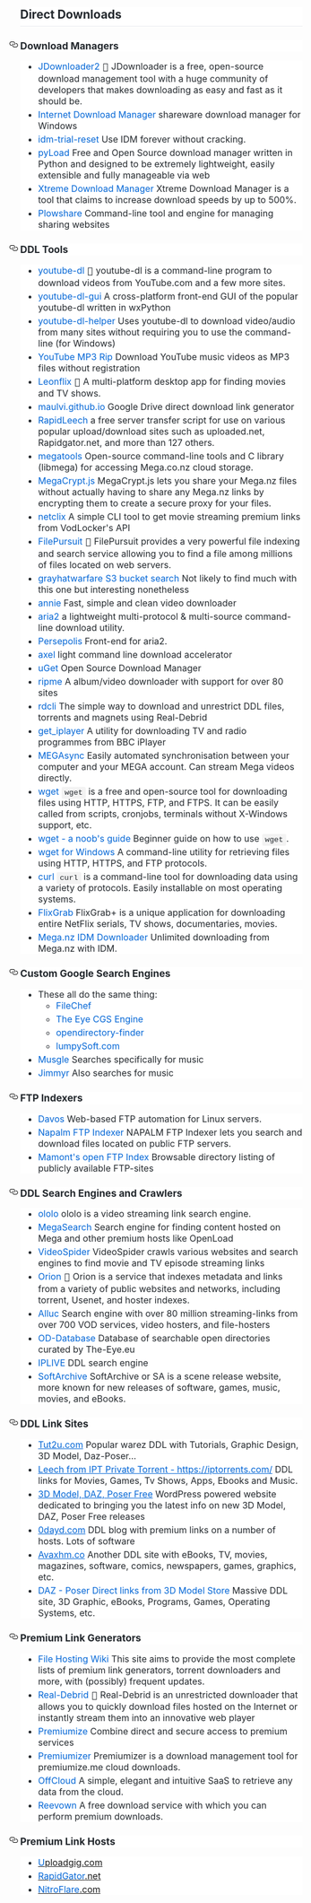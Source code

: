 <h2 style="background-color: white; border-bottom: 1px solid rgb(234, 236, 239); box-sizing: border-box; color: #24292e; font-family: -apple-system, BlinkMacSystemFont, &quot;Segoe UI&quot;, Helvetica, Arial, sans-serif, &quot;Apple Color Emoji&quot;, &quot;Segoe UI Emoji&quot;; line-height: 1.25; margin-bottom: 16px; margin-top: 24px; padding-bottom: 0.3em;">
Direct Downloads</h2>
<h3 style="background-color: white; box-sizing: border-box; color: #24292e; font-family: -apple-system, BlinkMacSystemFont, &quot;Segoe UI&quot;, Helvetica, Arial, sans-serif, &quot;Apple Color Emoji&quot;, &quot;Segoe UI Emoji&quot;; font-size: 1.25em; line-height: 1.25; margin-bottom: 16px; margin-top: 24px;">
<a aria-hidden="true" class="anchor" href="https://github.com/Igglybuff/awesome-piracy#download-managers" id="user-content-download-managers" style="background-color: initial; box-sizing: border-box; color: #0366d6; float: left; line-height: 1; margin-left: -20px; padding-right: 4px; text-decoration-line: none;"><svg aria-hidden="true" class="octicon octicon-link" height="16" version="1.1" viewbox="0 0 16 16" width="16"><path d="M4 9h1v1H4c-1.5 0-3-1.69-3-3.5S2.55 3 4 3h4c1.45 0 3 1.69 3 3.5 0 1.41-.91 2.72-2 3.25V8.59c.58-.45 1-1.27 1-2.09C10 5.22 8.98 4 8 4H4c-.98 0-2 1.22-2 2.5S3 9 4 9zm9-3h-1v1h1c1 0 2 1.22 2 2.5S13.98 12 13 12H9c-.98 0-2-1.22-2-2.5 0-.83.42-1.64 1-2.09V6.25c-1.09.53-2 1.84-2 3.25C6 11.31 7.55 13 9 13h4c1.45 0 3-1.69 3-3.5S14.5 6 13 6z" fill-rule="evenodd"></path></svg></a>Download Managers</h3>
<ul style="background-color: white; box-sizing: border-box; color: #24292e; font-family: -apple-system, BlinkMacSystemFont, &quot;Segoe UI&quot;, Helvetica, Arial, sans-serif, &quot;Apple Color Emoji&quot;, &quot;Segoe UI Emoji&quot;; font-size: 16px; margin-bottom: 16px; margin-top: 0px; padding-left: 2em;">
<li style="box-sizing: border-box;"><a href="https://jdownloader.org/jdownloader2" rel="nofollow" style="background-color: initial; box-sizing: border-box; color: #0366d6; text-decoration-line: none;">JDownloader2</a>&nbsp;<g-emoji alias="star2" class="g-emoji" fallback-src="https://github.githubassets.com/images/icons/emoji/unicode/1f31f.png" style="box-sizing: border-box; font-family: &quot;Apple Color Emoji&quot;, &quot;Segoe UI&quot;, &quot;Segoe UI Emoji&quot;, &quot;Segoe UI Symbol&quot;; font-size: 1.2em; line-height: 20px; vertical-align: middle;">🌟</g-emoji>&nbsp;JDownloader is a free, open-source download management tool with a huge community of developers that makes downloading as easy and fast as it should be.</li>
<li style="box-sizing: border-box; margin-top: 0.25em;"><a href="https://www.internetdownloadmanager.com/" rel="nofollow" style="background-color: initial; box-sizing: border-box; color: #0366d6; text-decoration-line: none;">Internet Download Manager</a>&nbsp;shareware download manager for Windows</li>
<li style="box-sizing: border-box; margin-top: 0.25em;"><a href="https://github.com/J2TeaM/idm-trial-reset" style="background-color: initial; box-sizing: border-box; color: #0366d6; text-decoration-line: none;">idm-trial-reset</a>&nbsp;Use IDM forever without cracking.</li>
<li style="box-sizing: border-box; margin-top: 0.25em;"><a href="https://pyload.net/" rel="nofollow" style="background-color: initial; box-sizing: border-box; color: #0366d6; text-decoration-line: none;">pyLoad</a>&nbsp;Free and Open Source download manager written in Python and designed to be extremely lightweight, easily extensible and fully manageable via web</li>
<li style="box-sizing: border-box; margin-top: 0.25em;"><a href="https://subhra74.github.io/xdm/#" rel="nofollow" style="background-color: initial; box-sizing: border-box; color: #0366d6; text-decoration-line: none;">Xtreme Download Manager</a>&nbsp;Xtreme Download Manager is a tool that claims to increase download speeds by up to 500%.</li>
<li style="box-sizing: border-box; margin-top: 0.25em;"><a href="https://github.com/mcrapet/plowshare" style="background-color: initial; box-sizing: border-box; color: #0366d6; text-decoration-line: none;">Plowshare</a>&nbsp;Command-line tool and engine for managing sharing websites</li>
</ul>
<h3 style="background-color: white; box-sizing: border-box; color: #24292e; font-family: -apple-system, BlinkMacSystemFont, &quot;Segoe UI&quot;, Helvetica, Arial, sans-serif, &quot;Apple Color Emoji&quot;, &quot;Segoe UI Emoji&quot;; font-size: 1.25em; line-height: 1.25; margin-bottom: 16px; margin-top: 24px;">
<a aria-hidden="true" class="anchor" href="https://github.com/Igglybuff/awesome-piracy#ddl-tools" id="user-content-ddl-tools" style="background-color: initial; box-sizing: border-box; color: #0366d6; float: left; line-height: 1; margin-left: -20px; padding-right: 4px; text-decoration-line: none;"><svg aria-hidden="true" class="octicon octicon-link" height="16" version="1.1" viewbox="0 0 16 16" width="16"><path d="M4 9h1v1H4c-1.5 0-3-1.69-3-3.5S2.55 3 4 3h4c1.45 0 3 1.69 3 3.5 0 1.41-.91 2.72-2 3.25V8.59c.58-.45 1-1.27 1-2.09C10 5.22 8.98 4 8 4H4c-.98 0-2 1.22-2 2.5S3 9 4 9zm9-3h-1v1h1c1 0 2 1.22 2 2.5S13.98 12 13 12H9c-.98 0-2-1.22-2-2.5 0-.83.42-1.64 1-2.09V6.25c-1.09.53-2 1.84-2 3.25C6 11.31 7.55 13 9 13h4c1.45 0 3-1.69 3-3.5S14.5 6 13 6z" fill-rule="evenodd"></path></svg></a>DDL Tools</h3>
<ul style="background-color: white; box-sizing: border-box; color: #24292e; font-family: -apple-system, BlinkMacSystemFont, &quot;Segoe UI&quot;, Helvetica, Arial, sans-serif, &quot;Apple Color Emoji&quot;, &quot;Segoe UI Emoji&quot;; font-size: 16px; margin-bottom: 16px; margin-top: 0px; padding-left: 2em;">
<li style="box-sizing: border-box;"><a href="https://rg3.github.io/youtube-dl/" rel="nofollow" style="background-color: initial; box-sizing: border-box; color: #0366d6; text-decoration-line: none;">youtube-dl</a>&nbsp;<g-emoji alias="star2" class="g-emoji" fallback-src="https://github.githubassets.com/images/icons/emoji/unicode/1f31f.png" style="box-sizing: border-box; font-family: &quot;Apple Color Emoji&quot;, &quot;Segoe UI&quot;, &quot;Segoe UI Emoji&quot;, &quot;Segoe UI Symbol&quot;; font-size: 1.2em; line-height: 20px; vertical-align: middle;">🌟</g-emoji>&nbsp;youtube-dl is a command-line program to download videos from YouTube.com and a few more sites.</li>
<li style="box-sizing: border-box; margin-top: 0.25em;"><a href="https://mrs0m30n3.github.io/youtube-dl-gui/" rel="nofollow" style="background-color: initial; box-sizing: border-box; color: #0366d6; text-decoration-line: none;">youtube-dl-gui</a>&nbsp;A cross-platform front-end GUI of the popular youtube-dl written in wxPython</li>
<li style="box-sizing: border-box; margin-top: 0.25em;"><a href="https://youtube-dl-helper.github.io/" rel="nofollow" style="background-color: initial; box-sizing: border-box; color: #0366d6; text-decoration-line: none;">youtube-dl-helper</a>&nbsp;Uses youtube-dl to download video/audio from many sites without requiring you to use the command-line (for Windows)</li>
<li style="box-sizing: border-box; margin-top: 0.25em;"><a href="https://ytmp3.cc/en9/" rel="nofollow" style="background-color: initial; box-sizing: border-box; color: #0366d6; text-decoration-line: none;">YouTube MP3 Rip</a>&nbsp;Download YouTube music videos as MP3 files without registration</li>
<li style="box-sizing: border-box; margin-top: 0.25em;"><a href="https://leonflix.net/" rel="nofollow" style="background-color: initial; box-sizing: border-box; color: #0366d6; text-decoration-line: none;">Leonflix</a>&nbsp;<g-emoji alias="star2" class="g-emoji" fallback-src="https://github.githubassets.com/images/icons/emoji/unicode/1f31f.png" style="box-sizing: border-box; font-family: &quot;Apple Color Emoji&quot;, &quot;Segoe UI&quot;, &quot;Segoe UI Emoji&quot;, &quot;Segoe UI Symbol&quot;; font-size: 1.2em; line-height: 20px; vertical-align: middle;">🌟</g-emoji>&nbsp;A multi-platform desktop app for finding movies and TV shows.</li>
<li style="box-sizing: border-box; margin-top: 0.25em;"><a href="https://maulvi.github.io/" rel="nofollow" style="background-color: initial; box-sizing: border-box; color: #0366d6; text-decoration-line: none;">maulvi.github.io</a>&nbsp;Google Drive direct download link generator</li>
<li style="box-sizing: border-box; margin-top: 0.25em;"><a href="https://github.com/Th3-822/rapidleech" style="background-color: initial; box-sizing: border-box; color: #0366d6; text-decoration-line: none;">RapidLeech</a>&nbsp;a free server transfer script for use on various popular upload/download sites such as uploaded.net, Rapidgator.net, and more than 127 others.</li>
<li style="box-sizing: border-box; margin-top: 0.25em;"><a href="https://github.com/megous/megatools" style="background-color: initial; box-sizing: border-box; color: #0366d6; text-decoration-line: none;">megatools</a>&nbsp;Open-source command-line tools and C library (libmega) for accessing Mega.co.nz cloud storage.</li>
<li style="box-sizing: border-box; margin-top: 0.25em;"><a href="https://github.com/JohnDeved/megacrypt.js" style="background-color: initial; box-sizing: border-box; color: #0366d6; text-decoration-line: none;">MegaCrypt.js</a>&nbsp;MegaCrypt.js lets you share your Mega.nz files without actually having to share any Mega.nz links by encrypting them to create a secure proxy for your files.</li>
<li style="box-sizing: border-box; margin-top: 0.25em;"><a href="https://github.com/ston3o/netclix" style="background-color: initial; box-sizing: border-box; color: #0366d6; text-decoration-line: none;">netclix</a>&nbsp;A simple CLI tool to get movie streaming premium links from VodLocker's API</li>
<li style="box-sizing: border-box; margin-top: 0.25em;"><a href="https://filepursuit.com/" rel="nofollow" style="background-color: initial; box-sizing: border-box; color: #0366d6; text-decoration-line: none;">FilePursuit</a>&nbsp;<g-emoji alias="star2" class="g-emoji" fallback-src="https://github.githubassets.com/images/icons/emoji/unicode/1f31f.png" style="box-sizing: border-box; font-family: &quot;Apple Color Emoji&quot;, &quot;Segoe UI&quot;, &quot;Segoe UI Emoji&quot;, &quot;Segoe UI Symbol&quot;; font-size: 1.2em; line-height: 20px; vertical-align: middle;">🌟</g-emoji>&nbsp;FilePursuit provides a very powerful file indexing and search service allowing you to find a file among millions of files located on web servers.</li>
<li style="box-sizing: border-box; margin-top: 0.25em;"><a href="https://buckets.grayhatwarfare.com/" rel="nofollow" style="background-color: initial; box-sizing: border-box; color: #0366d6; text-decoration-line: none;">grayhatwarfare S3 bucket search</a>&nbsp;Not likely to find much with this one but interesting nonetheless</li>
<li style="box-sizing: border-box; margin-top: 0.25em;"><a href="https://github.com/iawia002/annie" style="background-color: initial; box-sizing: border-box; color: #0366d6; text-decoration-line: none;">annie</a>&nbsp;Fast, simple and clean video downloader</li>
<li style="box-sizing: border-box; margin-top: 0.25em;"><a href="https://aria2.github.io/" rel="nofollow" style="background-color: initial; box-sizing: border-box; color: #0366d6; text-decoration-line: none;">aria2</a>&nbsp;a lightweight multi-protocol &amp; multi-source command-line download utility.</li>
<li style="box-sizing: border-box; margin-top: 0.25em;"><a href="https://persepolisdm.github.io/" rel="nofollow" style="background-color: initial; box-sizing: border-box; color: #0366d6; text-decoration-line: none;">Persepolis</a>&nbsp;Front-end for aria2.</li>
<li style="box-sizing: border-box; margin-top: 0.25em;"><a href="https://github.com/axel-download-accelerator/axel" style="background-color: initial; box-sizing: border-box; color: #0366d6; text-decoration-line: none;">axel</a>&nbsp;light command line download accelerator</li>
<li style="box-sizing: border-box; margin-top: 0.25em;"><a href="https://ugetdm.com/" rel="nofollow" style="background-color: initial; box-sizing: border-box; color: #0366d6; text-decoration-line: none;">uGet</a>&nbsp;Open Source Download Manager</li>
<li style="box-sizing: border-box; margin-top: 0.25em;"><a href="https://github.com/RipMeApp/ripme" style="background-color: initial; box-sizing: border-box; color: #0366d6; text-decoration-line: none;">ripme</a>&nbsp;A album/video downloader with support for over 80 sites</li>
<li style="box-sizing: border-box; margin-top: 0.25em;"><a href="https://github.com/ston3o/rdcli" style="background-color: initial; box-sizing: border-box; color: #0366d6; text-decoration-line: none;">rdcli</a>&nbsp;The simple way to download and unrestrict DDL files, torrents and magnets using Real-Debrid</li>
<li style="box-sizing: border-box; margin-top: 0.25em;"><a href="https://github.com/get-iplayer/get_iplayer" style="background-color: initial; box-sizing: border-box; color: #0366d6; text-decoration-line: none;">get_iplayer</a>&nbsp;A utility for downloading TV and radio programmes from BBC iPlayer</li>
<li style="box-sizing: border-box; margin-top: 0.25em;"><a href="https://mega.nz/sync" rel="nofollow" style="background-color: initial; box-sizing: border-box; color: #0366d6; text-decoration-line: none;">MEGAsync</a>&nbsp;Easily automated synchronisation between your computer and your MEGA account. Can stream Mega videos directly.</li>
<li style="box-sizing: border-box; margin-top: 0.25em;"><a href="https://www.gnu.org/software/wget/" rel="nofollow" style="background-color: initial; box-sizing: border-box; color: #0366d6; text-decoration-line: none;">wget</a>&nbsp;<code style="background-color: rgba(27, 31, 35, 0.05); border-radius: 3px; box-sizing: border-box; font-family: SFMono-Regular, Consolas, &quot;Liberation Mono&quot;, Menlo, monospace; font-size: 13.6px; margin: 0px; padding: 0.2em 0.4em;">wget</code>&nbsp;is a free and open-source tool for downloading files using HTTP, HTTPS, FTP, and FTPS. It can be easily called from scripts, cronjobs, terminals without X-Windows support, etc.</li>
<li style="box-sizing: border-box; margin-top: 0.25em;"><a href="https://the-eye.eu/public/Wget_Linux_Guide.pdf" rel="nofollow" style="background-color: initial; box-sizing: border-box; color: #0366d6; text-decoration-line: none;">wget - a noob's guide</a>&nbsp;Beginner guide on how to use&nbsp;<code style="background-color: rgba(27, 31, 35, 0.05); border-radius: 3px; box-sizing: border-box; font-family: SFMono-Regular, Consolas, &quot;Liberation Mono&quot;, Menlo, monospace; font-size: 13.6px; margin: 0px; padding: 0.2em 0.4em;">wget</code>.</li>
<li style="box-sizing: border-box; margin-top: 0.25em;"><a href="https://eternallybored.org/misc/wget/" rel="nofollow" style="background-color: initial; box-sizing: border-box; color: #0366d6; text-decoration-line: none;">wget for Windows</a>&nbsp;A command-line utility for retrieving files using HTTP, HTTPS, and FTP protocols.</li>
<li style="box-sizing: border-box; margin-top: 0.25em;"><a href="https://en.wikipedia.org/wiki/CURL" rel="nofollow" style="background-color: initial; box-sizing: border-box; color: #0366d6; text-decoration-line: none;">curl</a>&nbsp;<code style="background-color: rgba(27, 31, 35, 0.05); border-radius: 3px; box-sizing: border-box; font-family: SFMono-Regular, Consolas, &quot;Liberation Mono&quot;, Menlo, monospace; font-size: 13.6px; margin: 0px; padding: 0.2em 0.4em;">curl</code>&nbsp;is a command-line tool for downloading data using a variety of protocols. Easily installable on most operating systems.</li>
<li style="box-sizing: border-box; margin-top: 0.25em;"><a href="https://www.flixgrab.com/" rel="nofollow" style="background-color: initial; box-sizing: border-box; color: #0366d6; text-decoration-line: none;">FlixGrab</a>&nbsp;FlixGrab+ is a unique application for downloading entire NetFlix serials, TV shows, documentaries, movies.</li>
<li style="box-sizing: border-box; margin-top: 0.25em;"><a href="https://github.com/CHEF-KOCH/Mega.nz-IDM-downloader" style="background-color: initial; box-sizing: border-box; color: #0366d6; text-decoration-line: none;">Mega.nz IDM Downloader</a>&nbsp;Unlimited downloading from Mega.nz with IDM.</li>
</ul>
<h3 style="background-color: white; box-sizing: border-box; color: #24292e; font-family: -apple-system, BlinkMacSystemFont, &quot;Segoe UI&quot;, Helvetica, Arial, sans-serif, &quot;Apple Color Emoji&quot;, &quot;Segoe UI Emoji&quot;; font-size: 1.25em; line-height: 1.25; margin-bottom: 16px; margin-top: 24px;">
<a aria-hidden="true" class="anchor" href="https://github.com/Igglybuff/awesome-piracy#custom-google-search-engines" id="user-content-custom-google-search-engines" style="background-color: initial; box-sizing: border-box; color: #0366d6; float: left; line-height: 1; margin-left: -20px; padding-right: 4px; text-decoration-line: none;"><svg aria-hidden="true" class="octicon octicon-link" height="16" version="1.1" viewbox="0 0 16 16" width="16"><path d="M4 9h1v1H4c-1.5 0-3-1.69-3-3.5S2.55 3 4 3h4c1.45 0 3 1.69 3 3.5 0 1.41-.91 2.72-2 3.25V8.59c.58-.45 1-1.27 1-2.09C10 5.22 8.98 4 8 4H4c-.98 0-2 1.22-2 2.5S3 9 4 9zm9-3h-1v1h1c1 0 2 1.22 2 2.5S13.98 12 13 12H9c-.98 0-2-1.22-2-2.5 0-.83.42-1.64 1-2.09V6.25c-1.09.53-2 1.84-2 3.25C6 11.31 7.55 13 9 13h4c1.45 0 3-1.69 3-3.5S14.5 6 13 6z" fill-rule="evenodd"></path></svg></a>Custom Google Search Engines</h3>
<ul style="background-color: white; box-sizing: border-box; color: #24292e; font-family: -apple-system, BlinkMacSystemFont, &quot;Segoe UI&quot;, Helvetica, Arial, sans-serif, &quot;Apple Color Emoji&quot;, &quot;Segoe UI Emoji&quot;; font-size: 16px; margin-bottom: 16px; margin-top: 0px; padding-left: 2em;">
<li style="box-sizing: border-box;">These all do the same thing:<ul style="box-sizing: border-box; margin-bottom: 0px; margin-top: 0px; padding-left: 2em;">
<li style="box-sizing: border-box;"><a href="http://filechef.com/" rel="nofollow" style="background-color: initial; box-sizing: border-box; color: #0366d6; text-decoration-line: none;">FileChef</a></li>
<li style="box-sizing: border-box; margin-top: 0.25em;"><a href="https://cgs.the-eye.eu/" rel="nofollow" style="background-color: initial; box-sizing: border-box; color: #0366d6; text-decoration-line: none;">The Eye CGS Engine</a></li>
<li style="box-sizing: border-box; margin-top: 0.25em;"><a href="https://ewasion.github.io/opendirectory-finder/" rel="nofollow" style="background-color: initial; box-sizing: border-box; color: #0366d6; text-decoration-line: none;">opendirectory-finder</a></li>
<li style="box-sizing: border-box; margin-top: 0.25em;"><a href="https://lumpysoft.com/" rel="nofollow" style="background-color: initial; box-sizing: border-box; color: #0366d6; text-decoration-line: none;">lumpySoft.com</a></li>
</ul>
</li>
<li style="box-sizing: border-box; margin-top: 0.25em;"><a href="http://www.musgle.com/" rel="nofollow" style="background-color: initial; box-sizing: border-box; color: #0366d6; text-decoration-line: none;">Musgle</a>&nbsp;Searches specifically for music</li>
<li style="box-sizing: border-box; margin-top: 0.25em;"><a href="http://www.jimmyr.com/mp3_search.php" rel="nofollow" style="background-color: initial; box-sizing: border-box; color: #0366d6; text-decoration-line: none;">Jimmyr</a>&nbsp;Also searches for music</li>
</ul>
<h3 style="background-color: white; box-sizing: border-box; color: #24292e; font-family: -apple-system, BlinkMacSystemFont, &quot;Segoe UI&quot;, Helvetica, Arial, sans-serif, &quot;Apple Color Emoji&quot;, &quot;Segoe UI Emoji&quot;; font-size: 1.25em; line-height: 1.25; margin-bottom: 16px; margin-top: 24px;">
<a aria-hidden="true" class="anchor" href="https://github.com/Igglybuff/awesome-piracy#ftp-indexers" id="user-content-ftp-indexers" style="background-color: initial; box-sizing: border-box; color: #0366d6; float: left; line-height: 1; margin-left: -20px; padding-right: 4px; text-decoration-line: none;"><svg aria-hidden="true" class="octicon octicon-link" height="16" version="1.1" viewbox="0 0 16 16" width="16"><path d="M4 9h1v1H4c-1.5 0-3-1.69-3-3.5S2.55 3 4 3h4c1.45 0 3 1.69 3 3.5 0 1.41-.91 2.72-2 3.25V8.59c.58-.45 1-1.27 1-2.09C10 5.22 8.98 4 8 4H4c-.98 0-2 1.22-2 2.5S3 9 4 9zm9-3h-1v1h1c1 0 2 1.22 2 2.5S13.98 12 13 12H9c-.98 0-2-1.22-2-2.5 0-.83.42-1.64 1-2.09V6.25c-1.09.53-2 1.84-2 3.25C6 11.31 7.55 13 9 13h4c1.45 0 3-1.69 3-3.5S14.5 6 13 6z" fill-rule="evenodd"></path></svg></a>FTP Indexers</h3>
<ul style="background-color: white; box-sizing: border-box; color: #24292e; font-family: -apple-system, BlinkMacSystemFont, &quot;Segoe UI&quot;, Helvetica, Arial, sans-serif, &quot;Apple Color Emoji&quot;, &quot;Segoe UI Emoji&quot;; font-size: 16px; margin-bottom: 16px; margin-top: 0px; padding-left: 2em;">
<li style="box-sizing: border-box;"><a href="https://github.com/linuxserver/davos" style="background-color: initial; box-sizing: border-box; color: #0366d6; text-decoration-line: none;">Davos</a>&nbsp;Web-based FTP automation for Linux servers.</li>
<li style="box-sizing: border-box; margin-top: 0.25em;"><a href="https://www.searchftps.net/" rel="nofollow" style="background-color: initial; box-sizing: border-box; color: #0366d6; text-decoration-line: none;">Napalm FTP Indexer</a>&nbsp;NAPALM FTP Indexer lets you search and download files located on public FTP servers.</li>
<li style="box-sizing: border-box; margin-top: 0.25em;"><a href="http://www.mmnt.net/" rel="nofollow" style="background-color: initial; box-sizing: border-box; color: #0366d6; text-decoration-line: none;">Mamont's open FTP Index</a>&nbsp;Browsable directory listing of publicly available FTP-sites</li>
</ul>
<h3 style="background-color: white; box-sizing: border-box; color: #24292e; font-family: -apple-system, BlinkMacSystemFont, &quot;Segoe UI&quot;, Helvetica, Arial, sans-serif, &quot;Apple Color Emoji&quot;, &quot;Segoe UI Emoji&quot;; font-size: 1.25em; line-height: 1.25; margin-bottom: 16px; margin-top: 24px;">
<a aria-hidden="true" class="anchor" href="https://github.com/Igglybuff/awesome-piracy#ddl-search-engines-and-crawlers" id="user-content-ddl-search-engines-and-crawlers" style="background-color: initial; box-sizing: border-box; color: #0366d6; float: left; line-height: 1; margin-left: -20px; padding-right: 4px; text-decoration-line: none;"><svg aria-hidden="true" class="octicon octicon-link" height="16" version="1.1" viewbox="0 0 16 16" width="16"><path d="M4 9h1v1H4c-1.5 0-3-1.69-3-3.5S2.55 3 4 3h4c1.45 0 3 1.69 3 3.5 0 1.41-.91 2.72-2 3.25V8.59c.58-.45 1-1.27 1-2.09C10 5.22 8.98 4 8 4H4c-.98 0-2 1.22-2 2.5S3 9 4 9zm9-3h-1v1h1c1 0 2 1.22 2 2.5S13.98 12 13 12H9c-.98 0-2-1.22-2-2.5 0-.83.42-1.64 1-2.09V6.25c-1.09.53-2 1.84-2 3.25C6 11.31 7.55 13 9 13h4c1.45 0 3-1.69 3-3.5S14.5 6 13 6z" fill-rule="evenodd"></path></svg></a>DDL Search Engines and Crawlers</h3>
<ul style="background-color: white; box-sizing: border-box; color: #24292e; font-family: -apple-system, BlinkMacSystemFont, &quot;Segoe UI&quot;, Helvetica, Arial, sans-serif, &quot;Apple Color Emoji&quot;, &quot;Segoe UI Emoji&quot;; font-size: 16px; margin-bottom: 16px; margin-top: 0px; padding-left: 2em;">
<li style="box-sizing: border-box;"><a href="https://ololo.to/" rel="nofollow" style="background-color: initial; box-sizing: border-box; color: #0366d6; text-decoration-line: none;">ololo</a>&nbsp;ololo is a video streaming link search engine.</li>
<li style="box-sizing: border-box; margin-top: 0.25em;"><a href="http://megasearch.co/" rel="nofollow" style="background-color: initial; box-sizing: border-box; color: #0366d6; text-decoration-line: none;">MegaSearch</a>&nbsp;Search engine for finding content hosted on Mega and other premium hosts like OpenLoad</li>
<li style="box-sizing: border-box; margin-top: 0.25em;"><a href="https://videospider.in/" rel="nofollow" style="background-color: initial; box-sizing: border-box; color: #0366d6; text-decoration-line: none;">VideoSpider</a>&nbsp;VideoSpider crawls various websites and search engines to find movie and TV episode streaming links</li>
<li style="box-sizing: border-box; margin-top: 0.25em;"><a href="https://orionoid.com/" rel="nofollow" style="background-color: initial; box-sizing: border-box; color: #0366d6; text-decoration-line: none;">Orion</a>&nbsp;<g-emoji alias="star2" class="g-emoji" fallback-src="https://github.githubassets.com/images/icons/emoji/unicode/1f31f.png" style="box-sizing: border-box; font-family: &quot;Apple Color Emoji&quot;, &quot;Segoe UI&quot;, &quot;Segoe UI Emoji&quot;, &quot;Segoe UI Symbol&quot;; font-size: 1.2em; line-height: 20px; vertical-align: middle;">🌟</g-emoji>&nbsp;Orion is a service that indexes metadata and links from a variety of public websites and networks, including torrent, Usenet, and hoster indexes.</li>
<li style="box-sizing: border-box; margin-top: 0.25em;"><a href="https://w1.alluc.uno/" rel="nofollow" style="background-color: initial; box-sizing: border-box; color: #0366d6; text-decoration-line: none;">Alluc</a>&nbsp;Search engine with over 80 million streaming-links from over 700 VOD services, video hosters, and file-hosters</li>
<li style="box-sizing: border-box; margin-top: 0.25em;"><a href="https://od-db.the-eye.eu/" rel="nofollow" style="background-color: initial; box-sizing: border-box; color: #0366d6; text-decoration-line: none;">OD-Database</a>&nbsp;Database of searchable open directories curated by The-Eye.eu</li>
<li style="box-sizing: border-box; margin-top: 0.25em;"><a href="https://iplive.club/" rel="nofollow" style="background-color: initial; box-sizing: border-box; color: #0366d6; text-decoration-line: none;">IPLIVE</a>&nbsp;DDL search engine</li>
<li style="box-sizing: border-box; margin-top: 0.25em;"><a href="https://sanet.st/full/" rel="nofollow" style="background-color: initial; box-sizing: border-box; color: #0366d6; text-decoration-line: none;">SoftArchive</a>&nbsp;SoftArchive or SA is a scene release website, more known for new releases of software, games, music, movies, and eBooks.</li>
</ul>
<h3 style="background-color: white; box-sizing: border-box; color: #24292e; font-family: -apple-system, BlinkMacSystemFont, &quot;Segoe UI&quot;, Helvetica, Arial, sans-serif, &quot;Apple Color Emoji&quot;, &quot;Segoe UI Emoji&quot;; font-size: 1.25em; line-height: 1.25; margin-bottom: 16px; margin-top: 24px;">
<a aria-hidden="true" class="anchor" href="https://github.com/Igglybuff/awesome-piracy#ddl-link-sites" id="user-content-ddl-link-sites" style="background-color: initial; box-sizing: border-box; color: #0366d6; float: left; line-height: 1; margin-left: -20px; padding-right: 4px; text-decoration-line: none;"><svg aria-hidden="true" class="octicon octicon-link" height="16" version="1.1" viewbox="0 0 16 16" width="16"><path d="M4 9h1v1H4c-1.5 0-3-1.69-3-3.5S2.55 3 4 3h4c1.45 0 3 1.69 3 3.5 0 1.41-.91 2.72-2 3.25V8.59c.58-.45 1-1.27 1-2.09C10 5.22 8.98 4 8 4H4c-.98 0-2 1.22-2 2.5S3 9 4 9zm9-3h-1v1h1c1 0 2 1.22 2 2.5S13.98 12 13 12H9c-.98 0-2-1.22-2-2.5 0-.83.42-1.64 1-2.09V6.25c-1.09.53-2 1.84-2 3.25C6 11.31 7.55 13 9 13h4c1.45 0 3-1.69 3-3.5S14.5 6 13 6z" fill-rule="evenodd"></path></svg></a>DDL Link Sites</h3>
<ul style="background-color: white; box-sizing: border-box; color: #24292e; font-family: -apple-system, BlinkMacSystemFont, &quot;Segoe UI&quot;, Helvetica, Arial, sans-serif, &quot;Apple Color Emoji&quot;, &quot;Segoe UI Emoji&quot;; font-size: 16px; margin-bottom: 16px; margin-top: 0px; padding-left: 2em;">
<li style="box-sizing: border-box;"><a href="https://www.tut2u.com/" rel="" style="box-sizing: border-box; color: #0366d6;" target="_blank">Tut2u.com</a>&nbsp;Popular warez DDL with Tutorials, Graphic Design, 3D Model, Daz-Poser...</li>
<li style="box-sizing: border-box; margin-top: 0.25em;"><a href="https://www.ipt-leech.download/" rel="" style="box-sizing: border-box; color: #0366d6;" target="_blank">Leech from IPT  Private Torrent - https://iptorrents.com/</a>&nbsp;DDL links for Movies, Games, Tv Shows, Apps, Ebooks and Music.</li>
<li style="box-sizing: border-box; margin-top: 0.25em;"><a href="https://www.3dskyddl.com/" rel="" style="box-sizing: border-box; color: #0366d6;" target="_blank">3D Model, DAZ, Poser Free</a>&nbsp;WordPress powered website dedicated to bringing you the latest info on new 3D Model, DAZ, Poser Free releases</li>
<li style="box-sizing: border-box; margin-top: 0.25em;"><a href="https://www.0dayd.com/" rel="" style="box-sizing: border-box; color: #0366d6;" target="_blank">0dayd.com</a>&nbsp;DDL blog with premium links on a number of hosts. Lots of software</li>
<li style="box-sizing: border-box; margin-top: 0.25em;"><a href="https://avaxhm.co/" rel="" style="box-sizing: border-box; color: #0366d6;" target="_blank">Avaxhm.co</a>&nbsp;Another DDL site with eBooks, TV, movies, magazines, software, comics, newspapers, games, graphics, etc.</li>
<li style="box-sizing: border-box; margin-top: 0.25em;"><a href="https://www.adaz3d.com/" rel="" style="background-color: initial; box-sizing: border-box; color: #0366d6; text-decoration-line: none;" target="_blank">DAZ - Poser Direct links from 3D Model Store</a>&nbsp;Massive DDL site, 3D Graphic, eBooks, Programs, Games, Operating Systems, etc.</li>
</ul>
<h3 style="background-color: white; box-sizing: border-box; color: #24292e; font-family: -apple-system, BlinkMacSystemFont, &quot;Segoe UI&quot;, Helvetica, Arial, sans-serif, &quot;Apple Color Emoji&quot;, &quot;Segoe UI Emoji&quot;; font-size: 1.25em; line-height: 1.25; margin-bottom: 16px; margin-top: 24px;">
<a aria-hidden="true" class="anchor" href="https://github.com/Igglybuff/awesome-piracy#premium-link-generators" id="user-content-premium-link-generators" style="background-color: initial; box-sizing: border-box; color: #0366d6; float: left; line-height: 1; margin-left: -20px; padding-right: 4px; text-decoration-line: none;"><svg aria-hidden="true" class="octicon octicon-link" height="16" version="1.1" viewbox="0 0 16 16" width="16"><path d="M4 9h1v1H4c-1.5 0-3-1.69-3-3.5S2.55 3 4 3h4c1.45 0 3 1.69 3 3.5 0 1.41-.91 2.72-2 3.25V8.59c.58-.45 1-1.27 1-2.09C10 5.22 8.98 4 8 4H4c-.98 0-2 1.22-2 2.5S3 9 4 9zm9-3h-1v1h1c1 0 2 1.22 2 2.5S13.98 12 13 12H9c-.98 0-2-1.22-2-2.5 0-.83.42-1.64 1-2.09V6.25c-1.09.53-2 1.84-2 3.25C6 11.31 7.55 13 9 13h4c1.45 0 3-1.69 3-3.5S14.5 6 13 6z" fill-rule="evenodd"></path></svg></a>Premium Link Generators</h3>
<ul style="background-color: white; box-sizing: border-box; color: #24292e; font-family: -apple-system, BlinkMacSystemFont, &quot;Segoe UI&quot;, Helvetica, Arial, sans-serif, &quot;Apple Color Emoji&quot;, &quot;Segoe UI Emoji&quot;; font-size: 16px; margin-bottom: 16px; margin-top: 0px; padding-left: 2em;">
<li style="box-sizing: border-box;"><a href="https://filehostlist.miraheze.org/wiki/Main_Page" rel="nofollow" style="background-color: initial; box-sizing: border-box; color: #0366d6; text-decoration-line: none;">File Hosting Wiki</a>&nbsp;This site aims to provide the most complete lists of premium link generators, torrent downloaders and more, with (possibly) frequent updates.</li>
<li style="box-sizing: border-box; margin-top: 0.25em;"><a href="https://real-debrid.com/" rel="nofollow" style="background-color: initial; box-sizing: border-box; color: #0366d6; text-decoration-line: none;">Real-Debrid</a>&nbsp;<g-emoji alias="star2" class="g-emoji" fallback-src="https://github.githubassets.com/images/icons/emoji/unicode/1f31f.png" style="box-sizing: border-box; font-family: &quot;Apple Color Emoji&quot;, &quot;Segoe UI&quot;, &quot;Segoe UI Emoji&quot;, &quot;Segoe UI Symbol&quot;; font-size: 1.2em; line-height: 20px; vertical-align: middle;">🌟</g-emoji>&nbsp;Real-Debrid is an unrestricted downloader that allows you to quickly download files hosted on the Internet or instantly stream them into an innovative web player</li>
<li style="box-sizing: border-box; margin-top: 0.25em;"><a href="https://www.premiumize.me/" rel="nofollow" style="background-color: initial; box-sizing: border-box; color: #0366d6; text-decoration-line: none;">Premiumize</a>&nbsp;Combine direct and secure access to premium services</li>
<li style="box-sizing: border-box; margin-top: 0.25em;"><a href="https://github.com/piejanssens/premiumizer" style="background-color: initial; box-sizing: border-box; color: #0366d6; text-decoration-line: none;">Premiumizer</a>&nbsp;Premiumizer is a download management tool for premiumize.me cloud downloads.</li>
<li style="box-sizing: border-box; margin-top: 0.25em;"><a href="https://offcloud.com/?=85a8b709" rel="nofollow" style="background-color: initial; box-sizing: border-box; color: #0366d6; text-decoration-line: none;">OffCloud</a>&nbsp;A simple, elegant and intuitive SaaS to retrieve any data from the cloud.</li>
<li style="box-sizing: border-box; margin-top: 0.25em;"><a href="https://reevown.com/" rel="nofollow" style="background-color: initial; box-sizing: border-box; color: #0366d6; text-decoration-line: none;">Reevown</a>&nbsp;A free download service with which you can perform premium downloads.</li>
</ul>
<h3 style="background-color: white; box-sizing: border-box; color: #24292e; font-family: -apple-system, BlinkMacSystemFont, &quot;Segoe UI&quot;, Helvetica, Arial, sans-serif, &quot;Apple Color Emoji&quot;, &quot;Segoe UI Emoji&quot;; font-size: 1.25em; line-height: 1.25; margin-bottom: 16px; margin-top: 24px;">
<a aria-hidden="true" class="anchor" href="https://github.com/Igglybuff/awesome-piracy#premium-link-hosts" id="user-content-premium-link-hosts" style="background-color: initial; box-sizing: border-box; color: #0366d6; float: left; line-height: 1; margin-left: -20px; padding-right: 4px; text-decoration-line: none;"><svg aria-hidden="true" class="octicon octicon-link" height="16" version="1.1" viewbox="0 0 16 16" width="16"><path d="M4 9h1v1H4c-1.5 0-3-1.69-3-3.5S2.55 3 4 3h4c1.45 0 3 1.69 3 3.5 0 1.41-.91 2.72-2 3.25V8.59c.58-.45 1-1.27 1-2.09C10 5.22 8.98 4 8 4H4c-.98 0-2 1.22-2 2.5S3 9 4 9zm9-3h-1v1h1c1 0 2 1.22 2 2.5S13.98 12 13 12H9c-.98 0-2-1.22-2-2.5 0-.83.42-1.64 1-2.09V6.25c-1.09.53-2 1.84-2 3.25C6 11.31 7.55 13 9 13h4c1.45 0 3-1.69 3-3.5S14.5 6 13 6z" fill-rule="evenodd"></path></svg></a>Premium Link Hosts</h3>
<ul style="background-color: white; box-sizing: border-box; color: #24292e; font-family: -apple-system, BlinkMacSystemFont, &quot;Segoe UI&quot;, Helvetica, Arial, sans-serif, &quot;Apple Color Emoji&quot;, &quot;Segoe UI Emoji&quot;; font-size: 16px; margin-bottom: 16px; margin-top: 0px; padding-left: 2em;">
<li style="box-sizing: border-box; margin-top: 0.25em;"><a href="https://uploadgig.com/premium/index/323732"><span style="color: #0366d6;"><span style="box-sizing: border-box;">U</span></span>ploadgig.com</a></li>
<li style="box-sizing: border-box; margin-top: 0.25em;"><a href="https://rapidgator.net/article/premium/ref/3409259"><span style="color: #0366d6;"><span style="box-sizing: border-box;">RapidGator</span></span>.net</a></li>
<li style="box-sizing: border-box; margin-top: 0.25em;"><a href="https://www.nitroflare.com/register?referrer=169489"><span style="color: #0366d6;"><span style="box-sizing: border-box;">NitroFlare</span></span>.com</a></li>
</ul>
